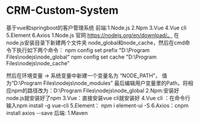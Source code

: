 # CRM-Custom-System
基于vue和springboot的客户管理系统
前端:1.Node.js 2.Npm 3.Vue 4.Vue cli 5.Element	6.Axios
1.Node.js 
官网:https://nodejs.org/en/download/。
在node.js安装目录下新建两个文件夹 node_global和node_cache，然后在cmd命令下执行如下两个命令：
npm config set prefix "D:\Program Files\nodejs\node_global"
npm config set cache "D:\Program Files\nodejs\node_cache"

然后在环境变量 -> 系统变量中新建一个变量名为 “NODE_PATH”， 值为“D:\Program Files\nodejs\node_modules”
最后编辑用户变量里的Path，将相应npm的路径改为：D:\Program Files\nodejs\node_global
2.Npm:安装好node.js就安装好了npm
3.Vue：直接安装vue cli就安装好 
4.Vue cli ：在命令行输入npm install -g vue-cli
5.Element： npm i element-ui -S
6.Axios：cnpm install axios --save
后端:
1.Maven

